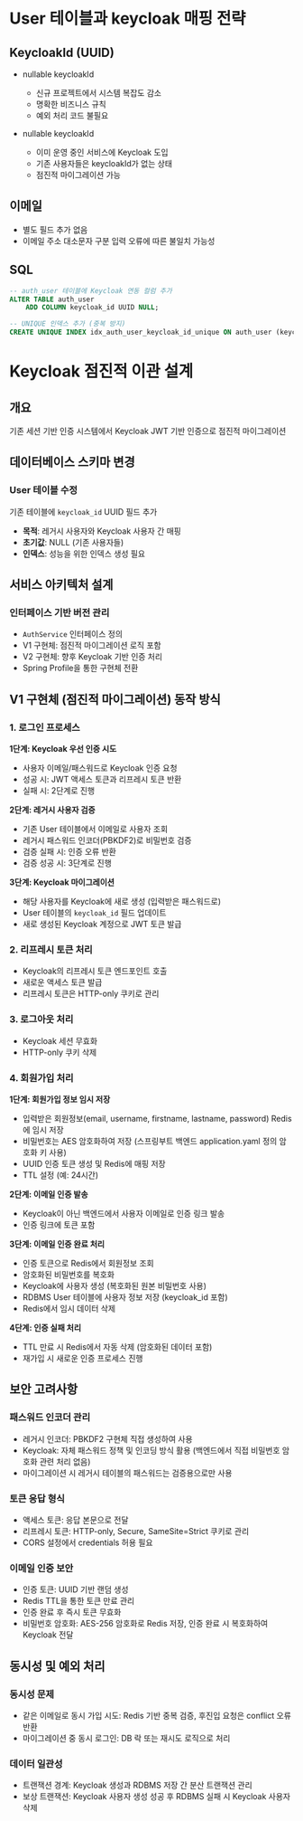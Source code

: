 # User 테이블과 keycloak 매핑 전략

## KeycloakId (UUID)

- nullable keycloakId

    - 신규 프로젝트에서 시스템 복잡도 감소
    - 명확한 비즈니스 규칙
    - 예외 처리 코드 불필요

- nullable keycloakId

    - 이미 운영 중인 서비스에 Keycloak 도입
    - 기존 사용자들은 keycloakId가 없는 상태
    - 점진적 마이그레이션 가능

## 이메일

- 별도 필드 추가 없음
- 이메일 주소 대소문자 구분 입력 오류에 따른 불일치 가능성

## SQL

```sql
-- auth_user 테이블에 Keycloak 연동 컬럼 추가
ALTER TABLE auth_user
    ADD COLUMN keycloak_id UUID NULL;

-- UNIQUE 인덱스 추가 (중복 방지)
CREATE UNIQUE INDEX idx_auth_user_keycloak_id_unique ON auth_user (keycloak_id) WHERE keycloak_id IS NOT NULL;
```

# Keycloak 점진적 이관 설계

## 개요

기존 세션 기반 인증 시스템에서 Keycloak JWT 기반 인증으로 점진적 마이그레이션

## 데이터베이스 스키마 변경

### User 테이블 수정

기존 테이블에 `keycloak_id` UUID 필드 추가

- **목적**: 레거시 사용자와 Keycloak 사용자 간 매핑
- **초기값**: NULL (기존 사용자들)
- **인덱스**: 성능을 위한 인덱스 생성 필요

## 서비스 아키텍처 설계

### 인터페이스 기반 버전 관리

- `AuthService` 인터페이스 정의
- V1 구현체: 점진적 마이그레이션 로직 포함
- V2 구현체: 향후 Keycloak 기반 인증 처리
- Spring Profile을 통한 구현체 전환

## V1 구현체 (점진적 마이그레이션) 동작 방식

### 1. 로그인 프로세스

**1단계: Keycloak 우선 인증 시도**

- 사용자 이메일/패스워드로 Keycloak 인증 요청
- 성공 시: JWT 액세스 토큰과 리프레시 토큰 반환
- 실패 시: 2단계로 진행

**2단계: 레거시 사용자 검증**

- 기존 User 테이블에서 이메일로 사용자 조회
- 레거시 패스워드 인코더(PBKDF2)로 비밀번호 검증
- 검증 실패 시: 인증 오류 반환
- 검증 성공 시: 3단계로 진행

**3단계: Keycloak 마이그레이션**

- 해당 사용자를 Keycloak에 새로 생성 (입력받은 패스워드로)
- User 테이블의 `keycloak_id` 필드 업데이트
- 새로 생성된 Keycloak 계정으로 JWT 토큰 발급

### 2. 리프레시 토큰 처리

- Keycloak의 리프레시 토큰 엔드포인트 호출
- 새로운 액세스 토큰 발급
- 리프레시 토큰은 HTTP-only 쿠키로 관리

### 3. 로그아웃 처리

- Keycloak 세션 무효화
- HTTP-only 쿠키 삭제

### 4. 회원가입 처리

**1단계: 회원가입 정보 임시 저장**

- 입력받은 회원정보(email, username, firstname, lastname, password) Redis에 임시 저장
- 비밀번호는 AES 암호화하여 저장 (스프링부트 백엔드 application.yaml 정의 암호화 키 사용)
- UUID 인증 토큰 생성 및 Redis에 매핑 저장
- TTL 설정 (예: 24시간)

**2단계: 이메일 인증 발송**

- Keycloak이 아닌 백엔드에서 사용자 이메일로 인증 링크 발송
- 인증 링크에 토큰 포함

**3단계: 이메일 인증 완료 처리**

- 인증 토큰으로 Redis에서 회원정보 조회
- 암호화된 비밀번호를 복호화
- Keycloak에 사용자 생성 (복호화된 원본 비밀번호 사용)
- RDBMS User 테이블에 사용자 정보 저장 (keycloak_id 포함)
- Redis에서 임시 데이터 삭제

**4단계: 인증 실패 처리**

- TTL 만료 시 Redis에서 자동 삭제 (암호화된 데이터 포함)
- 재가입 시 새로운 인증 프로세스 진행

## 보안 고려사항

### 패스워드 인코더 관리

- 레거시 인코더: PBKDF2 구현체 직접 생성하여 사용
- Keycloak: 자체 패스워드 정책 및 인코딩 방식 활용 (백엔드에서 직접 비밀번호 암호화 관련 처리 없음)
- 마이그레이션 시 레거시 테이블의 패스워드는 검증용으로만 사용

### 토큰 응답 형식

- 액세스 토큰: 응답 본문으로 전달
- 리프레시 토큰: HTTP-only, Secure, SameSite=Strict 쿠키로 관리
- CORS 설정에서 credentials 허용 필요

### 이메일 인증 보안

- 인증 토큰: UUID 기반 랜덤 생성
- Redis TTL을 통한 토큰 만료 관리
- 인증 완료 후 즉시 토큰 무효화
- 비밀번호 암호화: AES-256 암호화로 Redis 저장, 인증 완료 시 복호화하여 Keycloak 전달

## 동시성 및 예외 처리

### 동시성 문제

- 같은 이메일로 동시 가입 시도: Redis 기반 중복 검증, 후진입 요청은 conflict 오류 반환
- 마이그레이션 중 동시 로그인: DB 락 또는 재시도 로직으로 처리

### 데이터 일관성

- 트랜잭션 경계: Keycloak 생성과 RDBMS 저장 간 분산 트랜잭션 관리
- 보상 트랜잭션: Keycloak 사용자 생성 성공 후 RDBMS 실패 시 Keycloak 사용자 삭제